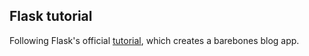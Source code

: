 ## Flask tutorial

Following Flask's official [tutorial](https://flask.palletsprojects.com/en/stable/tutorial/), which creates a barebones blog app.
